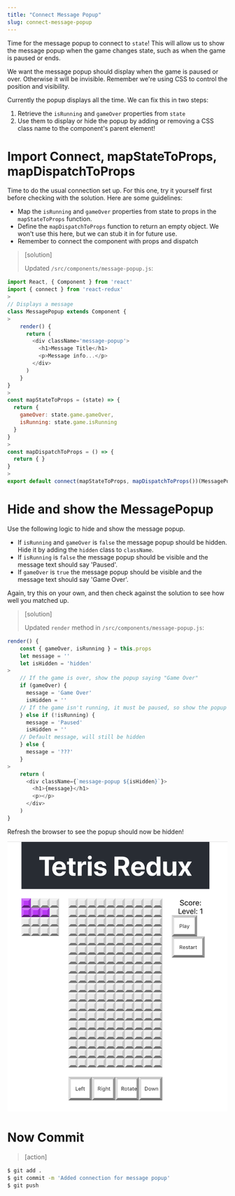 ```yaml
---
title: "Connect Message Popup"
slug: connect-message-popup
---
```


Time for the message popup to connect to `state`! This will allow us to show the message popup when the game changes state, such as when the game is paused or ends.

We want the message popup should display when the game is paused or over. Otherwise it will be invisible. Remember we're using CSS to control the position and visibility.

Currently the popup displays all the time. We can fix this in two steps:

1. Retrieve the `isRunning` and `gameOver` properties from `state`
1. Use them to display or hide the popup by adding or removing a CSS class name to the component's parent element!

# Import Connect, mapStateToProps, mapDispatchToProps

Time to do the usual connection set up. For this one, try it yourself first before checking with the solution. Here are some guidelines:

- Map the `isRunning` and `gameOver` properties from state to props in the `mapStateToProps` function.
- Define the `mapDispatchToProps` function to return an empty object. We won't use this here, but we can stub it in for future use.
- Remember to connect the component with props and dispatch

> [solution]
>
> Updated `/src/components/message-popup.js`:
>
```js
import React, { Component } from 'react'
import { connect } from 'react-redux'
>
// Displays a message
class MessagePopup extends Component {
>
    render() {
      return (
        <div className='message-popup'>
          <h1>Message Title</h1>
          <p>Message info...</p>
        </div>
      )
    }
}
>
const mapStateToProps = (state) => {
  return {
    gameOver: state.game.gameOver,
    isRunning: state.game.isRunning
  }
}
>
const mapDispatchToProps = () => {
  return { }
}
>
export default connect(mapStateToProps, mapDispatchToProps())(MessagePopup)
```

# Hide and show the MessagePopup

Use the following logic to hide and show the message popup.

- If `isRunning` and `gameOver` is `false` the message popup
should be hidden. Hide it by adding the `hidden` class to
`className`.
- If `isRunning` is `false` the message popup should be visible
and the message text should say 'Paused'.
- If `gameOver` is `true` the message popup should be visible
and the message text should say 'Game Over'.

Again, try this on your own, and then check against the solution to see how well you matched up.

> [solution]
>
> Updated `render` method in `/src/components/message-popup.js`:
>
```js
render() {
    const { gameOver, isRunning } = this.props
    let message = ''
    let isHidden = 'hidden'
>
    // If the game is over, show the popup saying "Game Over"
    if (gameOver) {
      message = 'Game Over'
      isHidden = ''
    // If the game isn't running, it must be paused, so show the popup saying "Paused"
    } else if (!isRunning) {
      message = 'Paused'
      isHidden = ''
    // Default message, will still be hidden
    } else {
      message = '???'
    }
>
    return (
      <div className={`message-popup ${isHidden}`}>
        <h1>{message}</h1>
        <p></p>
      </div>
    )
}
```

Refresh the browser to see the popup should now be hidden!

![hidden-popup](assets/hidden-popup.png)

# Now Commit

>[action]
>
```bash
$ git add .
$ git commit -m 'Added connection for message popup'
$ git push
```
